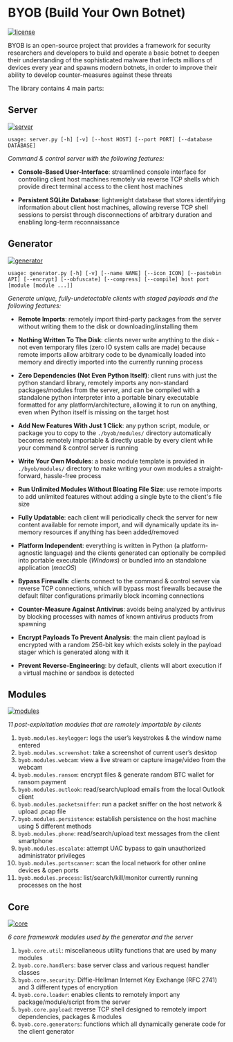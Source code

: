 # BYOB (Build Your Own Botnet)
[![license](https://img.shields.io/badge/license-GPL-brightgreen.svg)](https://github.com/colental/byob/blob/master/LICENSE)

BYOB is an open-source project that provides a framework for security researchers 
and developers to build and operate a basic botnet to deepen their understanding
of the sophisticated malware that infects millions of devices every year and spawns
modern botnets, in order to improve their ability to develop counter-measures against 
these threats

The library contains 4 main parts:

## Server
[![server](https://img.shields.io/badge/byob-server-blue.svg)](https://github.com/colental/byob/blob/master/byob/server.py)

`usage: server.py [-h] [-v] [--host HOST] [--port PORT] [--database DATABASE]`

*Command & control server with the following features:*

- __Console-Based User-Interface__: streamlined console interface for controlling client host machines remotely via 
reverse TCP shells which provide direct terminal access to the client host machines

- __Persistent SQLite Database__: lightweight database that stores identifying information about client host machines,
allowing reverse TCP shell sessions to persist through disconnections of arbitrary
duration and enabling long-term reconnaissance

## Generator
[![generator](https://img.shields.io/badge/byob-generator-blue.svg)](https://github.com/colental/byob/blob/master/byob/generator.py)

`usage: generator.py [-h] [-v] [--name NAME] [--icon ICON] [--pastebin API]
                     [--encrypt] [--obfuscate] [--compress] [--compile]
                     host port [module [module ...]]`

*Generate unique, fully-undetectable clients with staged payloads and the following features:*

- __Remote Imports__: remotely import third-party packages from the server without writing them 
to the disk or downloading/installing them

- __Nothing Written To The Disk__: clients never write anything to the disk - not even temporary files (zero IO
system calls are made) because remote imports allow arbitrary code to be 
dynamically loaded into memory and directly imported into the currently running 
process

- __Zero Dependencies (Not Even Python Itself)__: client runs with just the python standard library, remotely imports any non-standard
packages/modules from the server, and can be compiled with a standalone python 
interpreter into a portable binary executable formatted for any platform/architecture,
allowing it to run on anything, even when Python itself is missing on the target host

- __Add New Features With Just 1 Click__: any python script, module, or package you to copy to the `./byob/modules/` directory
automatically becomes remotely importable & directly usable by every client while 
your command & control server is running

- __Write Your Own Modules__: a basic module template is provided in `./byob/modules/` directory to make writing
your own modules a straight-forward, hassle-free process

- __Run Unlimited Modules Without Bloating File Size__: use remote imports to add unlimited features without adding a single byte to the
client's file size 

- __Fully Updatable__: each client will periodically check the server for new content available for
remote import, and will dynamically update its in-memory resources
if anything has been added/removed

- __Platform Independent__: everything is written in Python (a platform-agnostic language) and the clients
generated can optionally be compiled into portable executable (*Windows*) or
bundled into an standalone application (*macOS*)

- __Bypass Firewalls__: clients connect to the command & control server via reverse TCP connections, which
will bypass most firewalls because the default filter configurations primarily
block incoming connections

- __Counter-Measure Against Antivirus__: avoids being analyzed by antivirus by blocking processes with names of known antivirus
products from spawning

- __Encrypt Payloads To Prevent Analysis__: the main client payload is encrypted with a random 256-bit key which exists solely
in the payload stager which is generated along with it

- __Prevent Reverse-Engineering__: by default, clients will abort execution if a virtual machine or sandbox is detected

## Modules
[![modules](https://img.shields.io/badge/byob-modules-blue.svg)](https://github.com/colental/byob/blob/master/byob/modules)

*11 post-exploitation modules that are remotely importable by clients*

1) `byob.modules.keylogger`: logs the user’s keystrokes & the window name entered
2) `byob.modules.screenshot`: take a screenshot of current user’s desktop
3) `byob.modules.webcam`: view a live stream or capture image/video from the webcam
4) `byob.modules.ransom`: encrypt files & generate random BTC wallet for ransom payment
5) `byob.modules.outlook`: read/search/upload emails from the local Outlook client
6) `byob.modules.packetsniffer`: run a packet sniffer on the host network & upload .pcap file
7) `byob.modules.persistence`: establish persistence on the host machine using 5 different methods
8) `byob.modules.phone`: read/search/upload text messages from the client smartphone
9) `byob.modules.escalate`: attempt UAC bypass to gain unauthorized administrator privileges
10) `byob.modules.portscanner`: scan the local network for other online devices & open ports
11) `byob.modules.process`: list/search/kill/monitor currently running processes on the host

## Core
[![core](https://img.shields.io/badge/byob-core-blue.svg)](https://github.com/colental/byob/blob/master/byob/core)

*6 core framework modules used by the generator and the server*

1) `byob.core.util`: miscellaneous utility functions that are used by many modules
2) `byob.core.handlers`: base server class and various request handler classes
3) `byob.core.security`: Diffie-Hellman Internet Key Exchange (RFC 2741) and 3 different types of encryption
4) `byob.core.loader`: enables clients to remotely import any package/module/script from the server
5) `byob.core.payload`: reverse TCP shell designed to remotely import dependencies, packages & modules
6) `byob.core.generators`: functions which all dynamically generate code for the client generator

